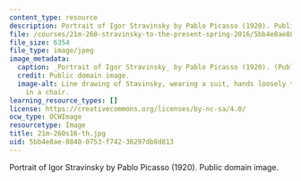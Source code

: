 ```yaml
---
content_type: resource
description: Portrait of Igor Stravinsky by Pablo Picasso (1920). Public domain image.
file: /courses/21m-260-stravinsky-to-the-present-spring-2016/5bb4e8ae88400753f74236297db8d813_21m-260s16-th.jpg
file_size: 6354
file_type: image/jpeg
image_metadata:
  caption: _Portrait of Igor Stravinsky_ by Pablo Picasso (1920). (Public domain image.)
  credit: Public domain image.
  image-alt: Line drawing of Stavinsky, wearing a suit, hands loosely together, sitting
    in a chair.
learning_resource_types: []
license: https://creativecommons.org/licenses/by-nc-sa/4.0/
ocw_type: OCWImage
resourcetype: Image
title: 21m-260s16-th.jpg
uid: 5bb4e8ae-8840-0753-f742-36297db8d813
---
```

Portrait of Igor Stravinsky by Pablo Picasso (1920). Public domain image.